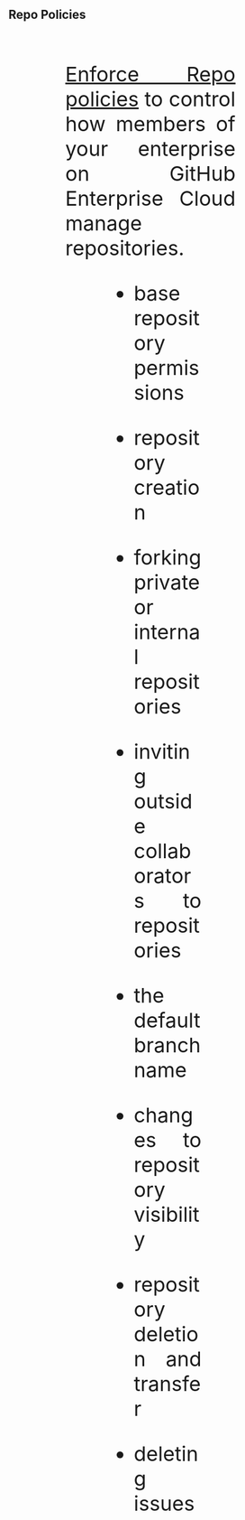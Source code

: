 ## Repo Policies
<br>

<div style="font-size: 36px; text-align: justify; width: 60%; margin: 0% 20% 0% 20%;">

[Enforce Repo policies](https://docs.github.com/en/enterprise-cloud@latest/admin/policies/enforcing-policies-for-your-enterprise/enforcing-repository-management-policies-in-your-enterprise) to control how members of your enterprise on GitHub Enterprise Cloud manage repositories.

<div style="font-size: 36px; text-align: justify; width: 60%; margin: 0% 20% 0% 20%;">

- base repository permissions

- repository creation

- forking private or internal repositories

- inviting outside collaborators to repositories

- the default branch name

- changes to repository visibility

- repository deletion and transfer

- deleting issues

</div>
</div>